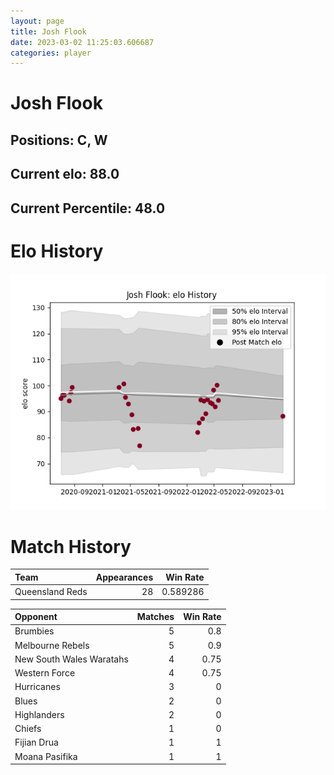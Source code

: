 ```yaml
---  
layout: page  
title: Josh Flook  
date: 2023-03-02 11:25:03.606687  
categories: player  
---
```

# Josh Flook

## Positions: C, W

## Current elo: 88.0

## Current Percentile: 48.0

# Elo History


![elo history](history_JoshFlook.png)
# Match History


| Team            |   Appearances |   Win Rate |
|:----------------|--------------:|-----------:|
| Queensland Reds |            28 |   0.589286 |

| Opponent                 |   Matches |   Win Rate |
|:-------------------------|----------:|-----------:|
| Brumbies                 |         5 |       0.8  |
| Melbourne Rebels         |         5 |       0.9  |
| New South Wales Waratahs |         4 |       0.75 |
| Western Force            |         4 |       0.75 |
| Hurricanes               |         3 |       0    |
| Blues                    |         2 |       0    |
| Highlanders              |         2 |       0    |
| Chiefs                   |         1 |       0    |
| Fijian Drua              |         1 |       1    |
| Moana Pasifika           |         1 |       1    |